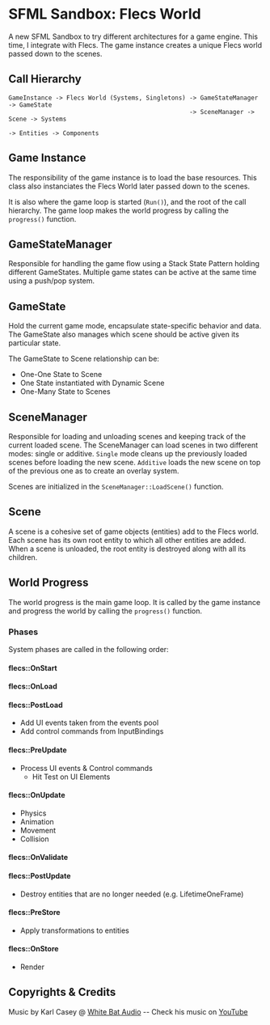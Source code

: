 # SFML Sandbox: Flecs World

A new SFML Sandbox to try different architectures for a game engine. This time, I integrate with Flecs. The game instance
creates a unique Flecs world passed down to the scenes.

## Call Hierarchy

```
GameInstance -> Flecs World (Systems, Singletons) -> GameStateManager -> GameState
                                                  -> SceneManager -> Scene -> Systems
                                                                           -> Entities -> Components
```

## Game Instance

The responsibility of the game instance is to load the base resources. This class also instanciates the Flecs World later
passed down to the scenes.

It is also where the game loop is started (`Run()`), and the root of the call hierarchy. The game loop makes the world
progress by calling the `progress()` function.

## GameStateManager

Responsible for handling the game flow using a Stack State Pattern holding different GameStates. Multiple game states can
be active at the same time using a push/pop system.

## GameState

Hold the current game mode, encapsulate state-specific behavior and data. The GameState also manages which scene should
be active given its particular state.

The GameState to Scene relationship can be:

- One-One State to Scene
- One State instantiated with Dynamic Scene
- One-Many State to Scenes

## SceneManager

Responsible for loading and unloading scenes and keeping track of the current loaded scene. The SceneManager can load
scenes in two different modes: single or additive. `Single` mode cleans up the previously loaded scenes before loading
the new scene. `Additive` loads the new scene on top of the previous one as to create an overlay system.

Scenes are initialized in the `SceneManager::LoadScene()` function.

## Scene

A scene is a cohesive set of game objects (entities) add to the Flecs world. Each scene has its own root entity to which
all other entities are added. When a scene is unloaded, the root entity is destroyed along with all its children.

## World Progress

The world progress is the main game loop. It is called by the game instance and progress the world by calling the
`progress()` function.

### Phases

System phases are called in the following order:

#### flecs::OnStart

#### flecs::OnLoad

#### flecs::PostLoad

* Add UI events taken from the events pool
* Add control commands from InputBindings

#### flecs::PreUpdate

* Process UI events & Control commands
  * Hit Test on UI Elements

#### flecs::OnUpdate

* Physics
* Animation
* Movement
* Collision

#### flecs::OnValidate

#### flecs::PostUpdate

* Destroy entities that are no longer needed (e.g. LifetimeOneFrame)

#### flecs::PreStore

* Apply transformations to entities

#### flecs::OnStore

* Render

## Copyrights & Credits

Music by Karl Casey @ [White Bat Audio](https://www.youtube.com/@WhiteBatAudio) -- Check his music on [YouTube](https://www.youtube.com/@WhiteBatAudio)


